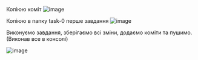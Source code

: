 
Копіюю коміт
 ![image](https://user-images.githubusercontent.com/75033218/122219745-6a709700-ceb8-11eb-9e78-cb4ae1bac956.png)

Копіюю в папку task-0 перше завдання
 ![image](https://user-images.githubusercontent.com/75033218/122219759-6cd2f100-ceb8-11eb-8be6-0e09a92c92e2.png)

Виконуємо завдання, зберігаємо всі зміни, додаємо коміти та пушимо.(Виконав все в консолі)

![image](https://user-images.githubusercontent.com/75033218/122220557-1914d780-ceb9-11eb-89bc-6525f74814f6.png)







 

